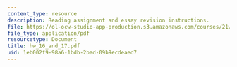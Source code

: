 ```yaml
---
content_type: resource
description: Reading assignment and essay revision instructions.
file: https://ol-ocw-studio-app-production.s3.amazonaws.com/courses/21w-730-2-the-creative-spark-fall-2004/1eb002f998a61bdb2bad09b9ecdeaed7_hw_16_and_17.pdf
file_type: application/pdf
resourcetype: Document
title: hw_16_and_17.pdf
uid: 1eb002f9-98a6-1bdb-2bad-09b9ecdeaed7
---
```

